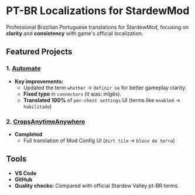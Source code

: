 # PT-BR Localizations for StardewMod

Professional Brazilian Portuguese translations for StardewMod, focusing on **clarity** and **consistency** with game's official localization.

## Featured Projects

### 1. [Automate](https://github.com/Pathoschild/StardewMods/commit/7b588a318aeece7a31cff7ab99e09a3a362de108) 
- **Key improvements:**
  - Updated the term `whether` → `definir se` for better gameplay clarity.
  - **Fixed typo** in `connectors` (it was: inlgês).
  - **Translated 100%** of `per-chest settings` UI (terms like `enabled` → `habilitado`)

### 2. [CropsAnytimeAnywhere](https://github.com/luqasfs/StardewMods/blob/develop/CropsAnytimeAnywhere/i18n/pt-BR.json)
- **Completed**
  - Full translation of Mod Config UI (`dirt tile` → `bloco de terra`)
 
## Tools
- **VS Code** 
- **GitHub**
- **Quality checks:** Compared with official Stardew Valley pt-BR terms.
